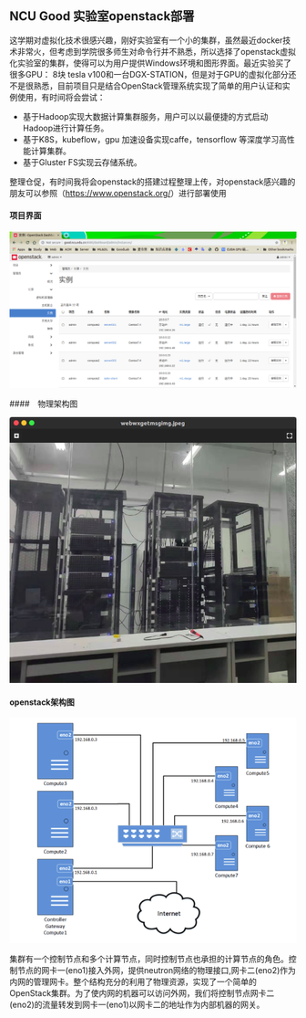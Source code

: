 ## NCU Good 实验室openstack部署

这学期对虚拟化技术很感兴趣，刚好实验室有一个小的集群，虽然最近docker技术非常火，但考虑到学院很多师生对命令行并不熟悉，所以选择了openstack虚拟化实验室的集群，使得可以为用户提供Windows环境和图形界面。最近实验买了很多GPU： 8块 tesla v100和一台DGX-STATION，但是对于GPU的虚拟化部分还不是很熟悉，目前项目只是结合OpenStack管理系统实现了简单的用户认证和实例使用，有时间将会尝试：
- 基于Hadoop实现大数据计算集群服务，用户可以以最便捷的方式启动Hadoop进行计算任务。
- 基于K8S，kubeflow，gpu 加速设备实现caffe，tensorflow 等深度学习高性能计算集群。
- 基于Gluster FS实现云存储系统。

整理仓促，有时间我将会openstack的搭建过程整理上传，对openstack感兴趣的朋友可以参照（<https://www.openstack.org/>）进行部署使用

#### 项目界面

![1565743431402](img/1565743431402.png)

####　物理架构图

![1565714719822](img/1565714719822.png)  

#### openstack架构图

![1565714865857](img/1565714865857.png)

集群有一个控制节点和多个计算节点，同时控制节点也承担的计算节点的角色。控制节点的网卡一(eno1)接入外网，提供neutron网络的物理接口,网卡二(eno2)作为内网的管理网卡。整个结构充分的利用了物理资源，实现了一个简单的OpenStack集群。为了使内网的机器可以访问外网，我们将控制节点网卡二(eno2)的流量转发到网卡一(eno1)以网卡二的地址作为内部机器的网关。